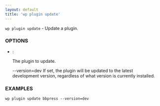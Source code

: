 ```yaml
---
layout: default
title: 'wp plugin update'
---
```


`wp plugin update` - Update a plugin.

### OPTIONS

* <plugin>:

	The plugin to update.

	--version=dev
			If set, the plugin will be updated to the latest development version,
regardless of what version is currently installed.

### EXAMPLES

	wp plugin update bbpress --version=dev


